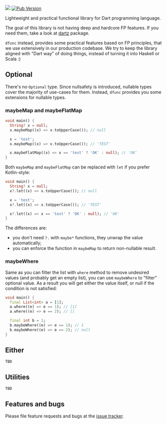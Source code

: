![](https://github.com/ookami-kb/dfunc/workflows/Dart%20CI/badge.svg)
[![Pub Version](https://img.shields.io/pub/v/dfunc)](https://pub.dev/packages/dfunc)

Lightweight and practical functional library for Dart programming language.

The goal of this library is not having deep and hardcore FP features. If you need them, take a look
at [dartz](https://pub.dev/packages/dartz) package.

`dfunc` instead, provides some practical features based on FP principles, that we use extensively in our production
codebase. We try to keep the library aligned with "Dart way" of doing things, instead of turning it into Haskell or
Scala :)

## Optional

There's no `Optional` type. Since nullsafety is introduced, nullable types cover the majority of use-cases for them.
Instead, `dfunc` provides you some extensions for nullable types.

### maybeMap and maybeFlatMap

```dart
void main() {
  String? x = null;
  x.maybeMap((x) => x.toUpperCase()); // null

  x = 'test';
  x.maybeMap((x) => x.toUpperCase()); // 'TEST'

  x.maybeFlatMap((x) => x == 'test' ? 'OK' : null); // 'OK'
}
```

Both `maybeMap` and `maybeFlatMap` can be replaced with `let` if you prefer Kotlin-style:

```dart
void main() {
  String? x = null;
  x?.let((x) => x.toUpperCase()); // null

  x = 'test';
  x?.let((x) => x.toUpperCase()); // 'TEST'

  x?.let((x) => x == 'test' ? 'OK' : null); // 'OK'
}
```

The differences are:

- you don't need `?.` with `maybe*` functions, they unwrap the value automatically;
- you can enforce the function in `maybeMap` to return non-nullable result.

### maybeWhere

Same as you can filter the list with `where` method to remove undesired values (and probably get an empty list), you can
use `maybeWhere` to "filter" optional value. As a result you will get either the value itself, or null if the condition
is not satisfied:

```dart
void main() {
  final List<int> a = [1];
  a.where((e) => e == 1); // [1]
  a.where((e) => e == 2); // []

  final int b = 1;
  b.maybeWhere((e) => e == 1); // 1
  b.maybeWhere((e) => e == 2); // null
}
```

## Either

`TBD`

## Utilities

`TBD`

## Features and bugs

Please file feature requests and bugs at the [issue tracker](https://github.com/ookami-kb/dfunc/issues).
